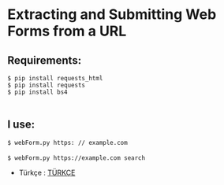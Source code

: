 # Extracting and Submitting Web Forms from a URL
## Requirements:
`$ pip install requests_html` <br>
`$ pip install requests` <br>
`$ pip install bs4` <br>
<br>
## I use:
`$ webForm.py https: // example.com` <br> <br>
`$ webForm.py https://example.com search` <br>

- Türkçe : [TÜRKÇE](https://github.com/vedatonal38/web-forms/blob/main/README_TR.md "TÜRKÇE")
